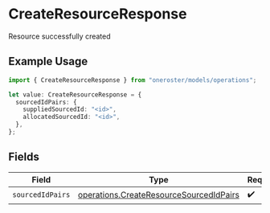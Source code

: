 # CreateResourceResponse

Resource successfully created

## Example Usage

```typescript
import { CreateResourceResponse } from "oneroster/models/operations";

let value: CreateResourceResponse = {
  sourcedIdPairs: {
    suppliedSourcedId: "<id>",
    allocatedSourcedId: "<id>",
  },
};
```

## Fields

| Field                                                                                              | Type                                                                                               | Required                                                                                           | Description                                                                                        |
| -------------------------------------------------------------------------------------------------- | -------------------------------------------------------------------------------------------------- | -------------------------------------------------------------------------------------------------- | -------------------------------------------------------------------------------------------------- |
| `sourcedIdPairs`                                                                                   | [operations.CreateResourceSourcedIdPairs](../../models/operations/createresourcesourcedidpairs.md) | :heavy_check_mark:                                                                                 | N/A                                                                                                |